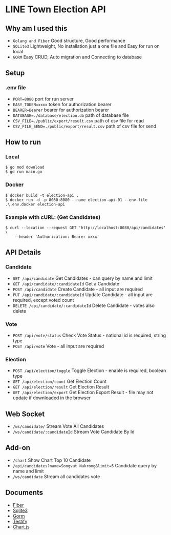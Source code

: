 # LINE Town Election API

## Why am I used this

- `Golang and Fiber` Good structure, Good performance
- `SQLite3` Lightweight, No installation just a one file and Easy for run on local
- `GORM` Easy CRUD, Auto migration and Connecting to database

## Setup

### .env file

- `PORT=8080` port for run server
- `EASY_TOKEN=xxxx` token for authorization bearer
- `BEARER=Bearer` bearer for authorization bearer
- `DATABASE=./database/election.db` path of database file
- `CSV_FILE=./public/export/result.csv` path of csv file for read
- `CSV_FILE_SEND=./public/export/result.csv` path of csv file for send

## How to run

### Local

```
$ go mod download
$ go run main.go
```

### Docker

```
$ docker build -t election-api .
$ docker run -d -p 8080:8080 --name election-api-01 --env-file .\.env.docker election-api
```

### Example with cURL: (Get Candidates)

```
$ curl --location --request GET 'http://localhost:8080/api/candidates' \
    --header 'Authorization: Bearer xxxx'
```


## API Details

### Candidate

- `GET /api/candidate` Get Candidates - can query by name and limit
- `GET /api/candidate/:candidateId` Get a Candidate
- `POST /api/candidate` Create Candidate - all input are required
- `PUT /api/candidate/:candidateId` Update Candidate - all input are required, except voted count
- `DELETE /api/candidate/:candidateId` Delete Candidate - votes also delete

### Vote

- `POST /api/vote/status` Check Vote Status - national id is required, string type
- `POST /api/vote` Vote - all input are required

### Election

- `POST /api/election/toggle` Toggle Election - enable is required, boolean type
- `GET /api/election/count` Get Election Count
- `GET /api/election/result` Get Election Result
- `GET /api/election/export` Get Election Export Result - file may not update if downloaded in the browser

## Web Socket

- `/ws/candidate/` Stream Vote All Candidates
- `/ws/candidate/:candidateId` Stream Vote Candidate By Id

## Add-on

- `/chart` Show Chart Top 10 Candidate
- `/api/candidates?name=Songvut Nakrong&limit=5` Candidate query by name and limit
- `/ws/candidate` Stream all candidates vote

## Documents

- [Fiber](http://gofiber.io/)
- [Sqlite3](https://www.sqlite.org/index.html)
- [Gorm](https://gorm.io/)
- [Testify](https://github.com/stretchr/testify)
- [Chart.js](https://www.chartjs.org/)
